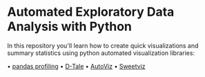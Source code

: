 # Automated Exploratory Data Analysis with Python
In this repository you'll learn how to create quick visualizations and summary statistics using python automated visualization libraries:

• [pandas profiling](https://pypi.org/project/pandas-profiling/)
• [D-Tale](https://pypi.org/project/dtale/)
• [AutoViz](https://pypi.org/project/autoviz/)
• [Sweetviz](https://pypi.org/project/sweetviz/)
